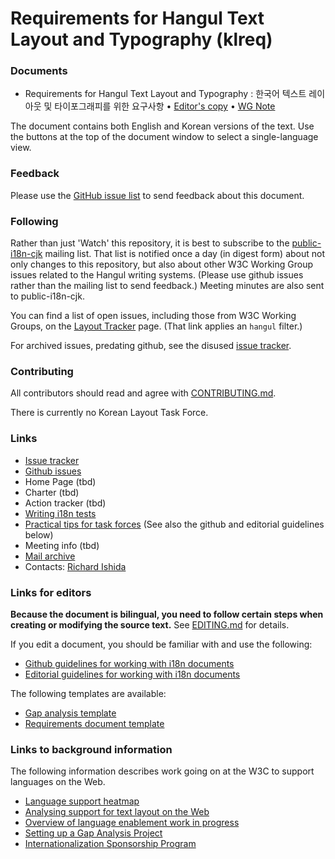 # Requirements for Hangul Text Layout and Typography (klreq)

### Documents
- Requirements for Hangul Text Layout and Typography : 한국어 텍스트 레이아웃 및 타이포그래피를 위한 요구사항 • [Editor's copy](https://w3c.github.io/klreq/) • [WG Note](https://www.w3.org/TR/klreq/)

The document contains both English and Korean versions of the text. Use the buttons at the top of the document window to select a single-language view.

### Feedback
Please use the [GitHub issue list](https://github.com/w3c/klreq/issues) to send feedback about this document.

### Following
Rather than just 'Watch' this repository, it is best to subscribe to the [public-i18n-cjk](https://lists.w3.org/Archives/Public/public-i18n-cjk/) mailing list. That list is notified once a day (in digest form) about not only changes to this repository, but also about other W3C Working Group issues related to the Hangul writing systems. (Please use github issues rather than the mailing list to send feedback.)  Meeting minutes are also sent to public-i18n-cjk.

You can find a list of open issues, including those from W3C Working Groups, on the [Layout Tracker](https://w3c.github.io/i18n-activity/textlayout/?filter=hangul) page. (That link applies an `hangul` filter.)

For archived issues, predating github, see the disused [issue tracker](https://www.w3.org/International/track/products/42).


### Contributing

All contributors should read and agree with [CONTRIBUTING.md](https://github.com/w3c/klreq/blob/gh-pages/CONTRIBUTING.md).

There is currently no Korean Layout Task Force.

### Links
- [Issue tracker](https://w3c.github.io/i18n-activity/textlayout/?filter=hangul)
- [Github issues](https://github.com/w3c/klreq/issues)
- Home Page (tbd)
- Charter (tbd)
- Action tracker (tbd)
- [Writing i18n tests](https://github.com/w3c/i18n-activity/wiki/Writing-i18n-tests)
- [Practical tips for task forces](https://w3c.github.io/i18n-activity/guidelines/process.html) (See also the github and editorial guidelines below)
- Meeting info (tbd)
- [Mail archive](https://lists.w3.org/Archives/Public/public-i18n-cjk/)
- Contacts: [Richard Ishida](mailto:ishida@w3.org)

### Links for editors
**Because the document is bilingual, you need to follow certain steps when creating or modifying the source text.** See [EDITING.md](https://github.com/w3c/klreq/blob/gh-pages/EDITING.md) for details.

If you edit a document, you should be familiar with and use the following:

- [Github guidelines for working with i18n documents](https://w3c.github.io/i18n-activity/guidelines/github)
- [Editorial guidelines for working with i18n documents](https://w3c.github.io/i18n-activity/guidelines/editing)

The following templates are available:
- [Gap analysis template](https://w3c.github.io/i18n-activity/templates/gap-analysis/gap-analysis_template.html)
- [Requirements document template](https://w3c.github.io/i18n-activity/templates/lreq_doc/lreq_template.html)

### Links to background information
The following information describes work going on at the W3C to support languages on the Web.
- [Language support heatmap](https://w3c.github.io/typography/gap-analysis/language-matrix.html)
- [Analysing support for text layout on the Web](https://github.com/w3c/i18n-discuss/wiki/Analysing-support-for-text-layout-on-the-Web)
- [Overview of language enablement work in progress](https://www.w3.org/International/layout)
- [Setting up a Gap Analysis Project](https://github.com/w3c/typography/wiki/Setting-up-a-Gap-Analysis-Project)
- [Internationalization Sponsorship Program](https://www.w3.org/International/sponsorship/)

